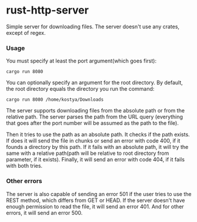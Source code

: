 # rust-http-server
Simple server for downloading files. The server doesn't use any crates, except of regex.

### Usage
You must specify at least the port argument(which goes first):
```
cargo run 8080
```
You can optionally specify an argument for the root directory. By default, the root directory equals the directory you run the command:
```
cargo run 8080 /home/kostya/Downloads
```

The server supports downloading files from the absolute path or from the relative path. 
The server parses the path from the URL query (everything that goes after the port number will be assumed as the path to the file). 

Then it tries to use the path as an absolute path. It checks if the path exists. If does it will send the file in chunks or send an error with code 400, if it founds a directory by this path.
If it fails with an absolute path, it will try the same with a relative path(path will be relative to root directory from parameter, if it exists).
Finally, it will send an error with code 404, if it fails with both tries.

### Other errors
The server is also capable of sending an error 501 if the user tries to use the REST method, which differs from GET or HEAD.
If the server doesn't have enough permission to read the file, it will send an error 401.
And for other errors, it will send an error 500.
